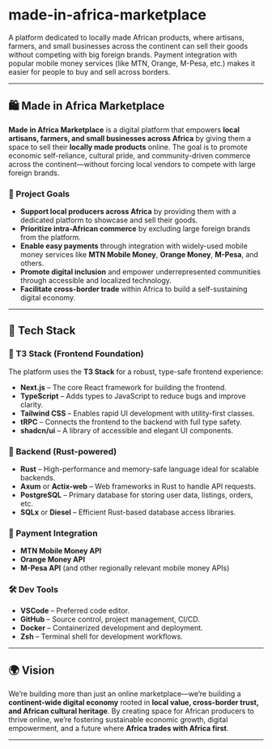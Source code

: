 # made-in-africa-marketplace
A platform dedicated to locally made African products, where artisans, farmers, and small businesses across the continent can sell their goods without competing with big foreign brands. Payment integration with popular mobile money services (like MTN, Orange, M-Pesa, etc.) makes it easier for people to buy and sell across borders.

---

## 🛍️ Made in Africa Marketplace

**Made in Africa Marketplace** is a digital platform that empowers **local artisans, farmers, and small businesses across Africa** by giving them a space to sell their **locally made products** online. The goal is to promote economic self-reliance, cultural pride, and community-driven commerce across the continent—without forcing local vendors to compete with large foreign brands.

### 🎯 Project Goals

- **Support local producers across Africa** by providing them with a dedicated platform to showcase and sell their goods.
- **Prioritize intra-African commerce** by excluding large foreign brands from the platform.
- **Enable easy payments** through integration with widely-used mobile money services like **MTN Mobile Money**, **Orange Money**, **M-Pesa**, and others.
- **Promote digital inclusion** and empower underrepresented communities through accessible and localized technology.
- **Facilitate cross-border trade** within Africa to build a self-sustaining digital economy.

---

## 🧰 Tech Stack

### 🧃 T3 Stack (Frontend Foundation)

The platform uses the **T3 Stack** for a robust, type-safe frontend experience:

- **Next.js** – The core React framework for building the frontend.
- **TypeScript** – Adds types to JavaScript to reduce bugs and improve clarity.
- **Tailwind CSS** – Enables rapid UI development with utility-first classes.
- **tRPC** – Connects the frontend to the backend with full type safety.
- **shadcn/ui** – A library of accessible and elegant UI components.

### 🧠 Backend (Rust-powered)

- **Rust** – High-performance and memory-safe language ideal for scalable backends.
- **Axum** or **Actix-web** – Web frameworks in Rust to handle API requests.
- **PostgreSQL** – Primary database for storing user data, listings, orders, etc.
- **SQLx** or **Diesel** – Efficient Rust-based database access libraries.

### 💸 Payment Integration

- **MTN Mobile Money API**
- **Orange Money API**
- **M-Pesa API** (and other regionally relevant mobile money APIs)

### 🛠️ Dev Tools

- **VSCode** – Preferred code editor.
- **GitHub** – Source control, project management, CI/CD.
- **Docker** – Containerized development and deployment.
- **Zsh** – Terminal shell for development workflows.

---

## 🌍 Vision

We’re building more than just an online marketplace—we’re building a **continent-wide digital economy** rooted in **local value, cross-border trust, and African cultural heritage**. By creating space for African producers to thrive online, we’re fostering sustainable economic growth, digital empowerment, and a future where **Africa trades with Africa first**.

---
